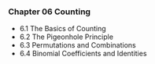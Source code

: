 ### Chapter 06 Counting

+ 6.1 The Basics of Counting
+ 6.2 The Pigeonhole Principle
+ 6.3 Permutations and Combinations
+ 6.4 Binomial Coefficients and Identities
